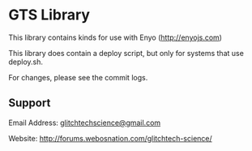 GTS Library
===========

This library contains kinds for use with Enyo (http://enyojs.com)

This library does contain a deploy script, but only for systems that use deploy.sh.

For changes, please see the commit logs.

Support
-------

Email Address: glitchtechscience@gmail.com

Website: http://forums.webosnation.com/glitchtech-science/
